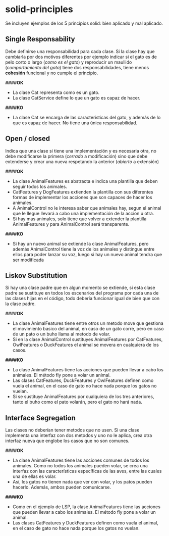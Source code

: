 # solid-principles

Se incluyen ejemplos de los 5 principios solid: bien aplicado y mal aplicado.

## Single Responsability

Debe definirse una responsabilidad para cada clase. Si la clase hay que cambiarla por dos motivos diferentes por ejemplo indicar si el gato es de pelo corto o largo (_como es el gato_) y reproducir un maullido (_comportamiento del gato_) tiene dos responsabilidades, tiene menos **cohesión** funcional y no cumple el principio.

**####OK**

* La clase Cat representa como es un gato.
* La clase CatService define lo que un gato es capaz de hacer.

**####KO**

* La clase Cat se encarga de las caracteristicas del gato, y además de lo que es capaz de hacer. No tiene una única responsabilidad.

## Open / closed

Indica que una clase si tiene una implementación y es necesaria otra, no debe modificarse la primera (_cerrado_ a modificación) sino que debe extenderse y crear una nueva respetando la anterior (_abierto_ a extensión)

**####OK**

* La clase AnimalFeatures es abstracta e indica una plantilla que deben seguir todos los animales.
* CatFeatures y DogFeatures extienden la plantilla con sus diferentes formas de implementar los acciones que son capaces de hacer los animales.
* A AnimalControl no le interesa saber que animales hay, segun el animal que le llegue llevará a cabo una implementación de la accion u otra.
* Si hay mas animales, solo tiene que volver a extender la plantilla AnimalFeatures y para AnimalControl será transparente.

**####KO**

* Si hay un nuevo animal se extiende la clase AnimalFeatures, pero además AnimalControl tiene la voz de los animales y distingue entre ellos para poder lanzar su voz, luego si hay un nuevo animal tendra que ser modificada

## Liskov Substitution

Si hay una clase padre que en algun momento se extiende, si esta clase padre se sustituye en todos los escenarios del programa por cada una de las clases hijas en el código, todo debería funcionar igual de bien que con la clase padre.
 
**####OK**

* La clase AnimalFeatures tiene entre otros un metodo move que gestiona el movimiento basico del animal, en caso de un gato corre, pero en caso de un pato o un buho llama al metodo de volar.
* Si en la clase AnimalControl sustituyes AnimalFeatures por CatFeatures, OwlFeatures o DuckFeatures el animal se movera en cualquiera de los casos.  

**####KO**

* La clase AnimalFeatures tiene las acciones que pueden llevar a cabo los animales. El método fly pone a volar un animal.
* Las clases CatFeatures, DuckFeatures y OwlFeatures definen como vuela el animal, en el caso de gato no hace nada porque los gatos no vuelan.
* Si se sustituye AnimalFeatures por cualquiera de los tres anteriores, tanto el buho como el pato volarán, pero el gato no hará nada.

## Interface Segregation

Las clases no deberían tener metodos que no usen. Si una clase implementa una interfaz con dos metodos y uno no le aplica, crea otra interfaz nueva que englobe los casos que no son comunes.
 
**####OK**

* La clase AnimalFeatures tiene las acciones comunes de todos los animales. Como no todos los animales pueden volar, se crea una interfaz con las características específicas de las aves, entre las cuales una de ellas es volar.
* Así, los gatos no tienen nada que ver con volar, y los patos pueden hacerlo. Además, ambos pueden comunicarse. 

**####KO**

* Como en el ejemplo de LSP, la clase AnimalFeatures tiene las acciones que pueden llevar a cabo los animales. El método fly pone a volar un animal.
* Las clases CatFeatures y DuckFeatures definen como vuela el animal, en el caso de gato no hace nada porque los gatos no vuelan.